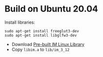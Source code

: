 # Build on Ubuntu 20.04

Install libraries:
```
sudo apt-get install freeglut3-dev
sudo apt-get install libglfw3-dev
```

- Download [Pre-built IM Linux Library](https://sourceforge.net/projects/imtoolkit/files/3.12/Linux%20Libraries/im-3.12_Linux44_64_lib.tar.gz/download)
- Copy `libim.a` to `lib/im_3_12`
